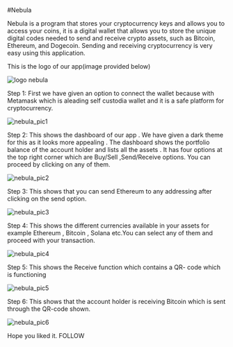 #Nebula

Nebula is a program that stores your cryptocurrency keys and allows you to access your coins, it is a digital wallet that allows you to store the unique digital codes needed to send and receive crypto assets, such as Bitcoin, Ethereum, and Dogecoin. Sending and receiving cryptocurrency is very easy using this application.

This is the logo of our app(image provided below)

![logo nebula](https://user-images.githubusercontent.com/118831796/220252269-e4e0b55e-46bb-483a-974d-ef85ec539850.jpeg)

Step 1:
First we have given an option to connect the wallet because with Metamask which is aleading self custodia wallet and it is a safe platform for cryptocurrency.

![nebula_pic1](https://user-images.githubusercontent.com/118831796/220252605-8b83f4c5-26ca-4fc7-88aa-155c30f9a056.jpeg)

Step 2:
This shows the dashboard of our app . We have given a dark theme for this as it looks more appealing . The dashboard shows the portfolio balance of the account holder and lists all the assets . It has four options at the top right corner which are Buy/Sell ,Send/Receive options. You can proceed by clicking on any of them.

![nebula_pic2](https://user-images.githubusercontent.com/118831796/220253041-dc1b0b8b-b5f0-4d9f-9a97-5a09a45466a9.jpeg)

Step 3:
This shows that you can send Ethereum to any addressing after clicking on the send option.

![nebula_pic3](https://user-images.githubusercontent.com/118831796/220253395-e7e6ef2a-5717-421a-92e1-0b3ce32efc0f.jpeg)

Step 4:
This shows the different currencies available in your assets for example Ethereum , Bitcoin , Solana etc.You can select any of them and proceed with your transaction.

![nebula_pic4](https://user-images.githubusercontent.com/118831796/220253622-663a9007-6d1c-4f36-b4f9-14d0adc26a2c.jpeg)

Step 5:
This shows the Receive function which contains a QR- code which is functioning 

![nebula_pic5](https://user-images.githubusercontent.com/118831796/220253995-e702c751-ff01-48ce-a9ea-d530fc06bc8b.jpeg)

Step 6:
This shows that the account holder is receiving Bitcoin which is sent through the QR-code shown.

![nebula_pic6](https://user-images.githubusercontent.com/118831796/220254129-2de10941-340f-4a74-b96a-3628a125904b.jpeg)

Hope you liked it.
FOLLOW
